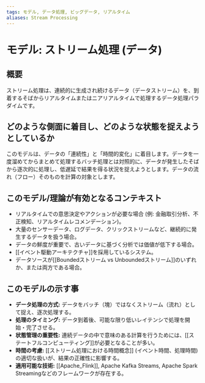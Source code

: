 ```yaml
---
tags: モデル, データ処理, ビッグデータ, リアルタイム
aliases: Stream Processing
---
```


# モデル: ストリーム処理 (データ)

## 概要
ストリーム処理は、連続的に生成され続けるデータ（データストリーム）を、到着するそばからリアルタイムまたはニアリアルタイムで処理するデータ処理パラダイムです。

## どのような側面に着目し、どのような状態を捉えようとしているか
このモデルは、データの「連続性」と「時間的変化」に着目します。データを一度溜めてからまとめて処理するバッチ処理とは対照的に、データが発生したそばから逐次的に処理し、低遅延で結果を得る状況を捉えようとします。データの流れ（フロー）そのものを計算の対象とします。

## このモデル/理論が有効となるコンテキスト
* リアルタイムでの意思決定やアクションが必要な場合 (例: 金融取引分析、不正検知、リアルタイムレコメンデーション)。
* 大量のセンサーデータ、ログデータ、クリックストリームなど、継続的に発生するデータを扱う場合。
* データの鮮度が重要で、古いデータに基づく分析では価値が低下する場合。
* [[イベント駆動アーキテクチャ]]を採用しているシステム。
* データソースが[[Boundedストリーム vs Unboundedストリーム]]のいずれか、または両方である場合。

## このモデルの示す事
* **データ処理の方式:** データをバッチ（塊）ではなくストリーム（流れ）として捉え、逐次処理する。
* **処理のタイミング:** データ到着後、可能な限り低いレイテンシで処理を開始・完了させる。
* **状態管理の重要性:** 連続データの中で意味のある計算を行うためには、[[ステートフルコンピューティング]]が必要となることが多い。
* **時間の考慮:** [[ストリーム処理における時間概念]] (イベント時間、処理時間) の適切な扱いが、結果の正確性に影響する。
* **適用可能な技術:** [[Apache_Flink]], Apache Kafka Streams, Apache Spark Streamingなどのフレームワークが存在する。